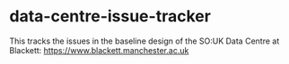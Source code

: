 # data-centre-issue-tracker
This tracks the issues in the baseline design of the SO:UK Data Centre at Blackett: https://www.blackett.manchester.ac.uk

